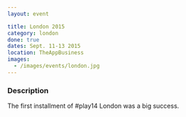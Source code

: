 ```yaml
---
layout: event

title: London 2015
category: london
done: true
dates: Sept. 11-13 2015
location: TheAppBusiness
images:
  - /images/events/london.jpg
---
```


### Description
The first installment of #play14 London was a big success.
